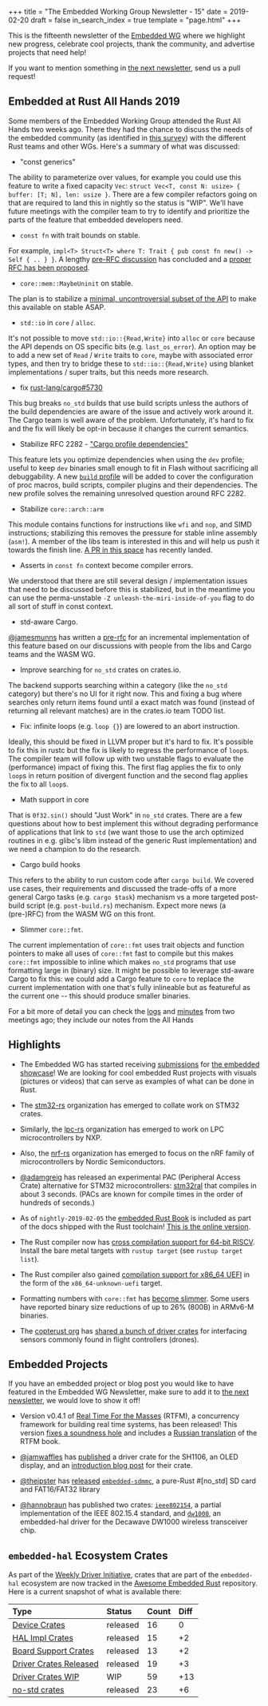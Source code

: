 +++
title = "The Embedded Working Group Newsletter - 15"
date = 2019-02-20
draft = false
in_search_index = true
template = "page.html"
+++

This is the fifteenth newsletter of the [Embedded WG] where we highlight new progress, celebrate cool projects, thank the community, and advertise projects that need help!

[Embedded WG]: https://github.com/rust-embedded/wg

<!-- Discuss on [users.rust-lang.org], [on twitter], or [on reddit]! -->

<!-- [users.rust-lang.org]: https://example.org/#TODO -->
<!-- [on twitter]: https://example.org/#TODO -->
<!-- [on reddit]: https://example.org/#TODO -->

If you want to mention something in [the next newsletter], send us a pull request!

[the next newsletter]: https://github.com/rust-embedded/blog/edit/master/content/2019-03-06-newsletter-16.md

## Embedded at Rust All Hands 2019

Some members of the Embedded Working Group attended the Rust All Hands two weeks ago. There they had the chance to discuss the needs of the embedded community (as identified in [this survey]) with the different Rust teams and other WGs. Here's a summary of what was discussed:

[this survey]: https://github.com/rust-embedded/wg/issues/256

- "const generics"

The ability to parameterize over values, for example you could use this feature to write a fixed capacity `Vec`: `struct Vec<T, const N: usize> { buffer: [T; N], len: usize }`. There are a few compiler refactors going on that are required to land this in nightly so the status is "WIP". We'll have future meetings with the compiler team to try to identify and prioritize the parts of the feature that embedded developers need.

- `const fn` with trait bounds on stable.

For example, `impl<T> Struct<T> where T: Trait { pub const fn new() -> Self { .. } }`. A lengthy [pre-RFC discussion][const-eval#8] has concluded and a [proper RFC has been proposed][rfc2632].

[const-eval#8]: https://github.com/rust-rfcs/const-eval/pull/8
[rfc2632]: https://github.com/rust-lang/rfcs/pull/2632

- `core::mem::MaybeUninit` on stable.

The plan is to stabilize a [minimal, uncontroversial subset of the API][maybe_uninit] to make this available on stable ASAP.

[maybe_uninit]: https://github.com/rust-lang/rust/issues/53491#issuecomment-463753719

- `std::io` in `core` / `alloc`.

It's not possible to move `std::io::{Read,Write}` into `alloc` or `core` because the API depends on OS specific bits (e.g. `last_os_error`). An option may be to add a new set of `Read` / `Write` traits to `core`, maybe with associated error types, and then try to bridge these to `std::io::{Read,Write}` using blanket implementations / super traits, but this needs more research.

- fix [rust-lang/cargo#5730]

This bug breaks `no_std` builds that use build scripts unless the authors of the build dependencies are aware of the issue and actively work around it. The Cargo team is well aware of the problem. Unfortunately, it's hard to fix and the fix will likely be opt-in because it changes the current semantics.

[rust-lang/cargo#5730]: https://github.com/rust-lang/cargo/issues/5730

- Stabilize RFC 2282 - ["Cargo profile dependencies"]

This feature lets you optimize dependencies when using the `dev` profile; useful to keep `dev` binaries small enough to fit in Flash without sacrificing all debuggability. A new [`build` profile][profile.build] will be added to cover the configuration of proc macros, build scripts, compiler plugins and their dependencies. The new profile solves the remaining unresolved question around RFC 2282.

["Cargo profile dependencies"]: https://github.com/rust-lang/rust/issues/48683
[profile.build]: https://github.com/rust-lang/cargo/pull/6577

- Stabilize `core::arch::arm`

This module contains functions for instructions like `wfi` and `nop`, and SIMD instructions; stabilizing this removes the pressure for stable inline assembly (`asm!`). A member of the libs team is interested in this and will help us push it towards the finish line. [A PR in this space][stdsimd#557] has recently landed.

[stdsimd#557]: https://github.com/rust-lang-nursery/stdsimd/pull/557

- Asserts in `const fn` context become compiler errors.

We understood that there are still several design / implementation issues that need to be discussed before this is stabilized, but in the meantime you can use the perma-unstable `-Z unleash-the-miri-inside-of-you` flag to do all sort of stuff in const context.

- std-aware Cargo.

[@jamesmunns] has written a [pre-rfc] for an incremental implementation of this feature based on our discussions with people from the libs and Cargo teams and the WASM WG.

[@jamesmunns]: https://github.com/jamesmunns
[pre-rfc]: https://github.com/jamesmunns/rfcs/pull/1

- Improve searching for `no_std` crates on crates.io.

The backend supports searching within a category (like the `no_std` category) but there's no UI for it right now. This and fixing a bug where searches only return items found until a exact match was found (instead of returning all relevant matches) are in the crates.io team TODO list.

- Fix: infinite loops (e.g. `loop {}`) are lowered to an abort instruction.

Ideally, this should be fixed in LLVM proper but it's hard to fix. It's possible to fix this in rustc but the fix is likely to regress the performance of `loop`s. The compiler team will follow up with two unstable flags to evaluate the (performance) impact of fixing this. The first flag applies the fix to only `loop`s in return position of divergent function and the second flag applies the fix to all `loop`s.

- Math support in core

That is `0f32.sin()` should "Just Work" in `no_std` crates. There are a few questions about how to best implement this without degrading performance of applications that link to `std` (we want those to use the arch optimized routines in e.g. glibc's libm instead of the generic Rust implementation) and we need a champion to do the research.

- Cargo build hooks

This refers to the ability to run custom code after `cargo build`. We covered use cases, their requirements and discussed the trade-offs of a more general Cargo tasks (e.g. `cargo $task`) mechanism vs a more targeted post-build script (e.g. `post-build.rs`) mechanism. Expect more news (a (pre-)RFC) from the WASM WG on this front.

- Slimmer `core::fmt`.

The current implementation of `core::fmt` uses trait objects and function pointers to make all uses of `core::fmt` fast to compile but this makes `core::fmt` impossible to inline which makes `no_std` programs that use formatting large in (binary) size. It might be possible to leverage std-aware Cargo to fix this: we could add a Cargo feature to `core` to replace the current implementation with one that's fully inlineable but as featureful as the current one -- this should produce smaller binaries.

For a bit more of detail you can check the [logs] and [minutes] from two meetings ago; they include our notes from the All Hands

[logs]: https://github.com/rust-embedded/wg/blob/master/minutes/2019-02-12.irc.log
[minutes]: https://github.com/rust-embedded/wg/blob/master/minutes/2019-02-12.md#notes-from-rust-all-hands

## Highlights

- The Embedded WG has started receiving [submissions] for [the embedded showcase][showcase]! We are looking for cool embedded Rust projects with visuals (pictures or videos) that can serve as examples of what can be done in Rust.

[submissions]: https://github.com/rust-embedded/showcase#submit-your-project
[showcase]: https://github.com/rust-embedded/showcase

- The [stm32-rs] organization has emerged to collate work on STM32 crates.

[stm32-rs]: https://github.com/stm32-rs

- Similarly, the [lpc-rs] organization has emerged to work on LPC microcontrollers by NXP.

[lpc-rs]: https://github.com/lpc-rs

- Also, the [nrf-rs] organization has emerged to focus on the nRF family of microcontrollers by Nordic Semiconductors.

[nrf-rs]: https://github.com/nrf-rs

- [@adamgreig] has released an experimental PAC (Peripheral Access Crate) alternative for STM32 microcontrollers: [stm32ral] that compiles in about 3 seconds. (PACs are known for compile times in the order of hundreds of seconds.)

[@adamgreig]: https://github.com/adamgreig
[stm32ral]: https://github.com/adamgreig/stm32ral

- As of `nightly-2019-02-05` the [embedded Rust Book][book] is included as part of the docs shipped with the Rust toolchain! [This is the online version](https://doc.rust-lang.org/nightly/#embedded-systems).

[book]: https://docs.rust-embedded.org/book/index.html

- The Rust compiler now has [cross compilation support for 64-bit RISCV][rust#58406]. Install the bare metal targets with `rustup target` (see `rustup target list`).

[rust#58406]: https://github.com/rust-lang/rust/pull/58406

- The Rust compiler also gained [compilation support for x86_64 UEFI][rust#56769] in the form of the `x86_64-unknown-uefi` target.

[rust#56769]: https://github.com/rust-lang/rust/pull/56769

- Formatting numbers with `core::fmt` has [become slimmer][rust#58272]. Some users have reported binary size reductions of up to 26% (800B) in ARMv6-M binaries.

[rust#58272]: https://github.com/rust-lang/rust/pull/58272

- The [copterust org][copterust] has [shared a bunch of driver crates][aer#142] for interfacing sensors commonly found in flight controllers (drones).

[copterust]: https://github.com/copterust/
[aer#142]: https://github.com/rust-embedded/awesome-embedded-rust/pull/142

## Embedded Projects

If you have an embedded project or blog post you would like to have featured in the Embedded WG Newsletter, make sure to add it to [the next newsletter], we would love to show it off!

- Version v0.4.1 of [Real Time For the Masses][rtfm] (RTFM), a concurrency framework for building real time systems, has been released! This version [fixes a soundness hole][rtfm#140] and includes a [Russian translation] of the RTFM book.

[rtfm]: https://crates.io/crates/cortex-m-rtfm
[rtfm#140]: https://github.com/japaric/cortex-m-rtfm/pull/140
[Russian translation]: https://japaric.github.io/cortex-m-rtfm/book/ru/index.html

- [@jamwaffles] has [published](https://mobile.twitter.com/jam_waffles/status/1095784282189189121) a driver crate for the SH1106, an OLED display, and an [introduction blog post](https://wapl.es/electronics/rust/2019/02/13/sh1106-driver.html) for their crate.

[@jamwaffles]: https://github.com/jamwaffles

- [@thejpster] has [released](https://www.reddit.com/r/rust/comments/ascvls/introducing_embeddedsdmmc_a_purerust_no_std_sd/) [`embedded-sdmmc`], a pure-Rust #[no_std] SD card and FAT16/FAT32 library

[@thejpster]: https://github.com/thejpster
[`embedded-sdmmc`]: https://crates.io/crates/embedded-sdmmc

- [@hannobraun] has published two crates: [`ieee802154`], a partial implementation of the IEEE 802.15.4 standard, and [`dw1000`], an embedded-hal driver for the Decawave DW1000 wireless transceiver chip.

[@hannobraun]: https://github.com/hannobraun
[`ieee802154`]: https://crates.io/crates/ieee802154
[`dw1000`]: https://crates.io/crates/dw1000

## `embedded-hal` Ecosystem Crates

As part of the [Weekly Driver Initiative], crates that are part of the `embedded-hal` ecosystem are now tracked in the [Awesome Embedded Rust] repository. Here is a current snapshot of what is available there:

| Type                      | Status    | Count | Diff |
| :---                      | :-----    | :---- | :--- |
| [Device Crates]           | released  | 16    | 0    |
| [HAL Impl Crates]         | released  | 15    | +2   |
| [Board Support Crates]    | released  | 13    | +2   |
| [Driver Crates Released]  | released  | 19    | +3   |
| [Driver Crates WIP]       | WIP       | 59    | +13  |
| [no-std crates]           | released  | 23    | +6   |

[Awesome Embedded Rust]: https://github.com/rust-embedded/awesome-embedded-rust
[Weekly Driver Initiative]: https://github.com/rust-embedded/wg/issues/39
[Device Crates]: https://github.com/rust-embedded/awesome-embedded-rust#device-crates
[HAL Impl Crates]: https://github.com/rust-embedded/awesome-embedded-rust#hal-implementation-crates
[Board Support Crates]: https://github.com/rust-embedded/awesome-embedded-rust#board-support-crates
[Driver Crates Released]: https://github.com/rust-embedded/awesome-embedded-rust#driver-crates
[Driver Crates WIP]: https://github.com/rust-embedded/awesome-embedded-rust#wip
[no-std crates]: https://github.com/rust-embedded/awesome-embedded-rust#no-std-crates
